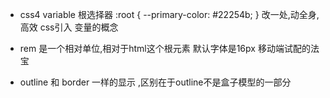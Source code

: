 - css4 variable
    根选择器
    :root {
        --primary-color: #22254b;
    }
    改一处,动全身,高效 css引入 变量的概念

- rem 是一个相对单位,相对于html这个根元素
    默认字体是16px 
    移动端试配的法宝

- outline 和 border 一样的显示 ,区别在于outline不是盒子模型的一部分
